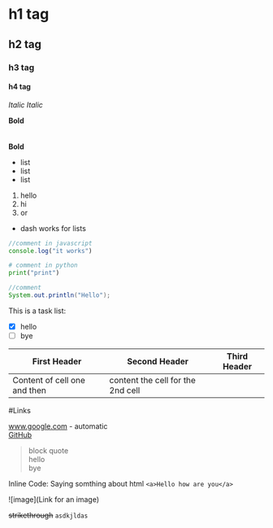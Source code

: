 # h1 tag

## h2 tag

### h3 tag

#### h4 tag

*Italic*
_Italic_

**Bold**
<br>
<br>
<br>
__Bold__


* list
* list 
* list

1. hello
2. hi
3. or

- dash works for lists

```javascript
//comment in javascript
console.log("it works")
```

```python
# comment in python
print("print")
```

```java
//comment
System.out.println("Hello");
```

This is a task list:

- [x] hello
- [ ] bye

First Header | Second Header | Third Header
-------------|-------------- | ------------
Content of cell one and then | content the cell for the 2nd cell

#Links

www.google.com - automatic
<br>
[GitHub](http://github.com)


> block quote  
> hello  
> bye

Inline Code:
Saying somthing about html `<a>Hello how are you</a>`

![image](Link for an image)

~~strikethrough~~
`asdkjldas`


